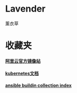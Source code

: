 # Lavender
薰衣草



# 收藏夹

#### [阿里云官方镜像站](https://developer.aliyun.com/mirror/)
#### [kubernetes文档](https://kubernetes.io/zh/docs/home/)
#### [ansible buildin collection index](https://docs.ansible.com/ansible/latest/collections/ansible/builtin/index.html#plugins-in-ansible-builtin/)